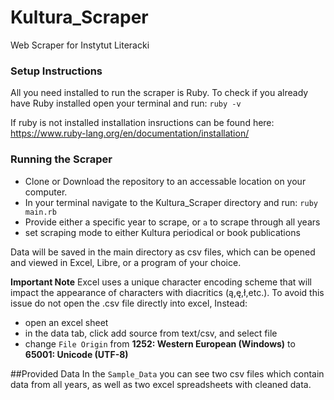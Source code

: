 # Kultura_Scraper
Web Scraper for Instytut Literacki

### Setup Instructions
All you need installed to run the scraper is Ruby. To check if you already have Ruby installed
open your terminal and run: `ruby -v`

If ruby is not installed installation insructions can be found here:
https://www.ruby-lang.org/en/documentation/installation/

### Running the Scraper
* Clone or Download the repository to an accessable location on your computer. 
* In your terminal navigate to the Kultura_Scraper directory and run: `ruby main.rb`
* Provide either a specific year to scrape, or `a` to scrape through all years
* set scraping mode to either Kultura periodical or book publications

Data will be saved in the main directory as csv files, which can be opened and viewed in Excel, Libre, or a program of your choice.

**Important Note** Excel uses a unique character encoding scheme that will impact the appearance of characters with diacritics (ą,ę,ł,etc.). To avoid this issue do not open the .csv file directly into excel, Instead:

* open an excel sheet
* in the data tab, click add source from text/csv, and select file
* change `File Origin` from **1252: Western European (Windows)** to **65001: Unicode (UTF-8)**

##Provided Data
In the `Sample_Data` you can see two csv files which contain data from all years, as well as two excel spreadsheets with cleaned data.
